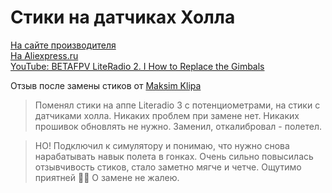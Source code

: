# Стики на датчиках Холла
[На сайте производителя](https://betafpv.com/products/literadio-transmitter-nano-gimbal-for-literadio-3-and-2-se?variant=39660701581446)  
[На Aliexpress.ru](https://aliexpress.ru/item/1005003887984537.html?sku_id=12000029019645305)  
[YouTube: BETAFPV LiteRadio 2. I How to Replace the Gimbals](https://www.youtube.com/watch?v=JtDGNqkaiJ8)  

Отзыв после замены стиков от [Maksim Klipa](https://t.me/petrokeyfpv/130633)
> Поменял стики на аппе Literadio 3 с потенциометрами, на стики с датчиками холла. 
Никаких проблем при замене нет. Никаких прошивок обновлять не нужно. 
Заменил, откалибровал - полетел. 

> НО! Подключил к симулятору и понимаю, что нужно снова нарабатывать навык полета в гонках. 
Очень сильно повысилась отзывчивость стиков, стало заметно мягче и четче. Ощутимо приятней 👍🏻 О замене не жалею.
